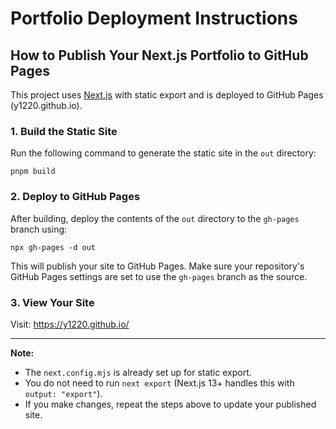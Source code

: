 # Portfolio Deployment Instructions

## How to Publish Your Next.js Portfolio to GitHub Pages

This project uses [Next.js](https://nextjs.org/) with static export and is deployed to GitHub Pages (y1220.github.io).

### 1. Build the Static Site

Run the following command to generate the static site in the `out` directory:

```
pnpm build
```

### 2. Deploy to GitHub Pages

After building, deploy the contents of the `out` directory to the `gh-pages` branch using:

```
npx gh-pages -d out
```

This will publish your site to GitHub Pages. Make sure your repository's GitHub Pages settings are set to use the `gh-pages` branch as the source.

### 3. View Your Site

Visit: https://y1220.github.io/

---

**Note:**
- The `next.config.mjs` is already set up for static export.
- You do not need to run `next export` (Next.js 13+ handles this with `output: "export"`).
- If you make changes, repeat the steps above to update your published site.
